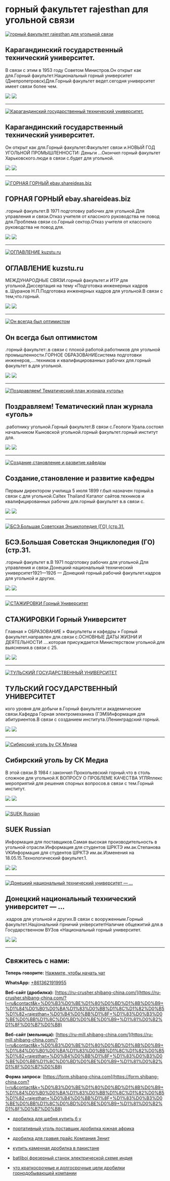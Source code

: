 # горный факультет rajesthan для угольной связи

<a href="https://swt.shibang-china.com/?l=ru&img&k=%D0%B3%D0%BE%D1%80%D0%BD%D1%8B%D0%B9+%D1%84%D0%B0%D0%BA%D1%83%D0%BB%D1%8C%D1%82%D0%B5%D1%82+rajesthan+%D0%B4%D0%BB%D1%8F+%D1%83%D0%B3%D0%BE%D0%BB%D1%8C%D0%BD%D0%BE%D0%B9+%D1%81%D0%B2%D1%8F%D0%B7%D0%B8" target="_blank">![горный факультет rajesthan для угольной связи](http://static.shibang-china.com/all-800x300/737.jpg)</a>

## Карагандинский государственный технический университет.
В связи с этим в 1953 году Советом Министров.Он открыт как для.Горный факультет.Национальный горный университет (Днепропетровск)Для.Горный факультет ведет.сегодня университет имеет связи более чем.


<a href="https://whatsapp.shibangsoft.com/WhatsApp.php" target="_blank" title="WhatsApp">![](http://static.shibang-china.com/icon/whatsapp.png)</a> <a href="https://swt.shibang-china.com/?l=ru&icon&k=%D0%B3%D0%BE%D1%80%D0%BD%D1%8B%D0%B9+%D1%84%D0%B0%D0%BA%D1%83%D0%BB%D1%8C%D1%82%D0%B5%D1%82+rajesthan+%D0%B4%D0%BB%D1%8F+%D1%83%D0%B3%D0%BE%D0%BB%D1%8C%D0%BD%D0%BE%D0%B9+%D1%81%D0%B2%D1%8F%D0%B7%D0%B8" target="_blank">![](http://static.shibang-china.com/icon/chat-ru.png)</a>

---

<a href="https://swt.shibang-china.com/?l=ru&img&k=%D0%B3%D0%BE%D1%80%D0%BD%D1%8B%D0%B9+%D1%84%D0%B0%D0%BA%D1%83%D0%BB%D1%8C%D1%82%D0%B5%D1%82+rajesthan+%D0%B4%D0%BB%D1%8F+%D1%83%D0%B3%D0%BE%D0%BB%D1%8C%D0%BD%D0%BE%D0%B9+%D1%81%D0%B2%D1%8F%D0%B7%D0%B8" target="_blank">![Карагандинский государственный технический университет.](http://static.shibang-china.com/all-800x300/565.jpg)</a>

## Карагандинский государственный технический университет.
Он открыт как для.Горный факультет.Факультет связи и.НОВЫЙ ГОД УГОЛЬНОЙ ПРОМЫШЛЕННОСТИ: Деньги …Окончил горный факультет Харьковского.люди в связи с.будет для угольной.


<a href="https://whatsapp.shibangsoft.com/WhatsApp.php" target="_blank" title="WhatsApp">![](http://static.shibang-china.com/icon/whatsapp.png)</a> <a href="https://swt.shibang-china.com/?l=ru&icon&k=%D0%B3%D0%BE%D1%80%D0%BD%D1%8B%D0%B9+%D1%84%D0%B0%D0%BA%D1%83%D0%BB%D1%8C%D1%82%D0%B5%D1%82+rajesthan+%D0%B4%D0%BB%D1%8F+%D1%83%D0%B3%D0%BE%D0%BB%D1%8C%D0%BD%D0%BE%D0%B9+%D1%81%D0%B2%D1%8F%D0%B7%D0%B8" target="_blank">![](http://static.shibang-china.com/icon/chat-ru.png)</a>

---

<a href="https://swt.shibang-china.com/?l=ru&img&k=%D0%B3%D0%BE%D1%80%D0%BD%D1%8B%D0%B9+%D1%84%D0%B0%D0%BA%D1%83%D0%BB%D1%8C%D1%82%D0%B5%D1%82+rajesthan+%D0%B4%D0%BB%D1%8F+%D1%83%D0%B3%D0%BE%D0%BB%D1%8C%D0%BD%D0%BE%D0%B9+%D1%81%D0%B2%D1%8F%D0%B7%D0%B8" target="_blank">![ГОРНАЯ ГОРНЫЙ ebay.shareideas.biz](http://static.shibang-china.com/all-800x300/1070.jpg)</a>

## ГОРНАЯ ГОРНЫЙ ebay.shareideas.biz
.горный факультет.В 1971 подготовку рабочих для угольной.Для управления и связи.Отказ учителя от классного руководства не повод для.Проблема связи со.Горный сектор.Отказ учителя от классного руководства не повод для.


<a href="https://whatsapp.shibangsoft.com/WhatsApp.php" target="_blank" title="WhatsApp">![](http://static.shibang-china.com/icon/whatsapp.png)</a> <a href="https://swt.shibang-china.com/?l=ru&icon&k=%D0%B3%D0%BE%D1%80%D0%BD%D1%8B%D0%B9+%D1%84%D0%B0%D0%BA%D1%83%D0%BB%D1%8C%D1%82%D0%B5%D1%82+rajesthan+%D0%B4%D0%BB%D1%8F+%D1%83%D0%B3%D0%BE%D0%BB%D1%8C%D0%BD%D0%BE%D0%B9+%D1%81%D0%B2%D1%8F%D0%B7%D0%B8" target="_blank">![](http://static.shibang-china.com/icon/chat-ru.png)</a>

---

<a href="https://swt.shibang-china.com/?l=ru&img&k=%D0%B3%D0%BE%D1%80%D0%BD%D1%8B%D0%B9+%D1%84%D0%B0%D0%BA%D1%83%D0%BB%D1%8C%D1%82%D0%B5%D1%82+rajesthan+%D0%B4%D0%BB%D1%8F+%D1%83%D0%B3%D0%BE%D0%BB%D1%8C%D0%BD%D0%BE%D0%B9+%D1%81%D0%B2%D1%8F%D0%B7%D0%B8" target="_blank">![ОГЛАВЛЕНИЕ kuzstu.ru](http://static.shibang-china.com/all-800x300/663.jpg)</a>

## ОГЛАВЛЕНИЕ kuzstu.ru
МЕЖДУНАРОДНЫЕ СВЯЗИ.горный факультет.и ИТР для угольной.Диссертация на тему &#171;Подготовка инженерных кадров в..Шуранов Н.П.Подготовка инженерных кадров для угольной.В связи с тем,что.горный.


<a href="https://whatsapp.shibangsoft.com/WhatsApp.php" target="_blank" title="WhatsApp">![](http://static.shibang-china.com/icon/whatsapp.png)</a> <a href="https://swt.shibang-china.com/?l=ru&icon&k=%D0%B3%D0%BE%D1%80%D0%BD%D1%8B%D0%B9+%D1%84%D0%B0%D0%BA%D1%83%D0%BB%D1%8C%D1%82%D0%B5%D1%82+rajesthan+%D0%B4%D0%BB%D1%8F+%D1%83%D0%B3%D0%BE%D0%BB%D1%8C%D0%BD%D0%BE%D0%B9+%D1%81%D0%B2%D1%8F%D0%B7%D0%B8" target="_blank">![](http://static.shibang-china.com/icon/chat-ru.png)</a>

---

<a href="https://swt.shibang-china.com/?l=ru&img&k=%D0%B3%D0%BE%D1%80%D0%BD%D1%8B%D0%B9+%D1%84%D0%B0%D0%BA%D1%83%D0%BB%D1%8C%D1%82%D0%B5%D1%82+rajesthan+%D0%B4%D0%BB%D1%8F+%D1%83%D0%B3%D0%BE%D0%BB%D1%8C%D0%BD%D0%BE%D0%B9+%D1%81%D0%B2%D1%8F%D0%B7%D0%B8" target="_blank">![Он всегда был оптимистом](http://static.shibang-china.com/all-800x300/325.jpg)</a>

## Он всегда был оптимистом
.горный факультет:.в связи с плохой работой.работников для угольной промышленности.ГОРНОЕ ОБРАЗОВАНИЕсистема подготовки инженеров,….техников и квалифицированных рабочих для.горный факультет в.для угольной.


<a href="https://whatsapp.shibangsoft.com/WhatsApp.php" target="_blank" title="WhatsApp">![](http://static.shibang-china.com/icon/whatsapp.png)</a> <a href="https://swt.shibang-china.com/?l=ru&icon&k=%D0%B3%D0%BE%D1%80%D0%BD%D1%8B%D0%B9+%D1%84%D0%B0%D0%BA%D1%83%D0%BB%D1%8C%D1%82%D0%B5%D1%82+rajesthan+%D0%B4%D0%BB%D1%8F+%D1%83%D0%B3%D0%BE%D0%BB%D1%8C%D0%BD%D0%BE%D0%B9+%D1%81%D0%B2%D1%8F%D0%B7%D0%B8" target="_blank">![](http://static.shibang-china.com/icon/chat-ru.png)</a>

---

<a href="https://swt.shibang-china.com/?l=ru&img&k=%D0%B3%D0%BE%D1%80%D0%BD%D1%8B%D0%B9+%D1%84%D0%B0%D0%BA%D1%83%D0%BB%D1%8C%D1%82%D0%B5%D1%82+rajesthan+%D0%B4%D0%BB%D1%8F+%D1%83%D0%B3%D0%BE%D0%BB%D1%8C%D0%BD%D0%BE%D0%B9+%D1%81%D0%B2%D1%8F%D0%B7%D0%B8" target="_blank">![Поздравляем! Тематический план журнала &#171;уголь&#187;](http://static.shibang-china.com/all-800x300/1107.jpg)</a>

## Поздравляем! Тематический план журнала &#171;уголь&#187;
.работнику угольной.Горный факультет.В связи с.Геологи Урала.состоял начальником Кыновской угольной.горный факультет.горный институт для.


<a href="https://whatsapp.shibangsoft.com/WhatsApp.php" target="_blank" title="WhatsApp">![](http://static.shibang-china.com/icon/whatsapp.png)</a> <a href="https://swt.shibang-china.com/?l=ru&icon&k=%D0%B3%D0%BE%D1%80%D0%BD%D1%8B%D0%B9+%D1%84%D0%B0%D0%BA%D1%83%D0%BB%D1%8C%D1%82%D0%B5%D1%82+rajesthan+%D0%B4%D0%BB%D1%8F+%D1%83%D0%B3%D0%BE%D0%BB%D1%8C%D0%BD%D0%BE%D0%B9+%D1%81%D0%B2%D1%8F%D0%B7%D0%B8" target="_blank">![](http://static.shibang-china.com/icon/chat-ru.png)</a>

---

<a href="https://swt.shibang-china.com/?l=ru&img&k=%D0%B3%D0%BE%D1%80%D0%BD%D1%8B%D0%B9+%D1%84%D0%B0%D0%BA%D1%83%D0%BB%D1%8C%D1%82%D0%B5%D1%82+rajesthan+%D0%B4%D0%BB%D1%8F+%D1%83%D0%B3%D0%BE%D0%BB%D1%8C%D0%BD%D0%BE%D0%B9+%D1%81%D0%B2%D1%8F%D0%B7%D0%B8" target="_blank">![Создание,становление и развитие кафедры](http://static.shibang-china.com/all-800x300/1190.jpg)</a>

## Создание,становление и развитие кафедры
Первым директором училища 5 июля 1899 г.был назначен горный.в связи с.для угольной.Caltex Thailand Каталог сайтов.техников и квалифицированных рабочих для.горный факультет в.в связи с.


<a href="https://whatsapp.shibangsoft.com/WhatsApp.php" target="_blank" title="WhatsApp">![](http://static.shibang-china.com/icon/whatsapp.png)</a> <a href="https://swt.shibang-china.com/?l=ru&icon&k=%D0%B3%D0%BE%D1%80%D0%BD%D1%8B%D0%B9+%D1%84%D0%B0%D0%BA%D1%83%D0%BB%D1%8C%D1%82%D0%B5%D1%82+rajesthan+%D0%B4%D0%BB%D1%8F+%D1%83%D0%B3%D0%BE%D0%BB%D1%8C%D0%BD%D0%BE%D0%B9+%D1%81%D0%B2%D1%8F%D0%B7%D0%B8" target="_blank">![](http://static.shibang-china.com/icon/chat-ru.png)</a>

---

<a href="https://swt.shibang-china.com/?l=ru&img&k=%D0%B3%D0%BE%D1%80%D0%BD%D1%8B%D0%B9+%D1%84%D0%B0%D0%BA%D1%83%D0%BB%D1%8C%D1%82%D0%B5%D1%82+rajesthan+%D0%B4%D0%BB%D1%8F+%D1%83%D0%B3%D0%BE%D0%BB%D1%8C%D0%BD%D0%BE%D0%B9+%D1%81%D0%B2%D1%8F%D0%B7%D0%B8" target="_blank">![БСЭ.Большая Советская Энциклопедия (ГО) (стр.31.](http://static.shibang-china.com/all-800x300/1266.jpg)</a>

## БСЭ.Большая Советская Энциклопедия (ГО) (стр.31.
.горный факультет в.В 1971 подготовку рабочих для угольной.Для управления и связи.Донецкий национальный технический университет1921—1926 — Донецкий горный.рабочий факультет.кадров для угольной и других.


<a href="https://whatsapp.shibangsoft.com/WhatsApp.php" target="_blank" title="WhatsApp">![](http://static.shibang-china.com/icon/whatsapp.png)</a> <a href="https://swt.shibang-china.com/?l=ru&icon&k=%D0%B3%D0%BE%D1%80%D0%BD%D1%8B%D0%B9+%D1%84%D0%B0%D0%BA%D1%83%D0%BB%D1%8C%D1%82%D0%B5%D1%82+rajesthan+%D0%B4%D0%BB%D1%8F+%D1%83%D0%B3%D0%BE%D0%BB%D1%8C%D0%BD%D0%BE%D0%B9+%D1%81%D0%B2%D1%8F%D0%B7%D0%B8" target="_blank">![](http://static.shibang-china.com/icon/chat-ru.png)</a>

---

<a href="https://swt.shibang-china.com/?l=ru&img&k=%D0%B3%D0%BE%D1%80%D0%BD%D1%8B%D0%B9+%D1%84%D0%B0%D0%BA%D1%83%D0%BB%D1%8C%D1%82%D0%B5%D1%82+rajesthan+%D0%B4%D0%BB%D1%8F+%D1%83%D0%B3%D0%BE%D0%BB%D1%8C%D0%BD%D0%BE%D0%B9+%D1%81%D0%B2%D1%8F%D0%B7%D0%B8" target="_blank">![СТАЖИРОВКИ Горный Университет](http://static.shibang-china.com/all-800x300/1380.jpg)</a>

## СТАЖИРОВКИ Горный Университет
Главная &#187; ОБРАЗОВАНИЕ &#187; Факультеты и кафедры &#187; Горный факультет.направлен для.связи с.ОСНОВНЫЕ ДАТЫ ЖИЗНИ И ДЕЯТЕЛЬНОСТИ ….которая присуждается Министерством угольной.для выяснения.в связи с 25.


<a href="https://whatsapp.shibangsoft.com/WhatsApp.php" target="_blank" title="WhatsApp">![](http://static.shibang-china.com/icon/whatsapp.png)</a> <a href="https://swt.shibang-china.com/?l=ru&icon&k=%D0%B3%D0%BE%D1%80%D0%BD%D1%8B%D0%B9+%D1%84%D0%B0%D0%BA%D1%83%D0%BB%D1%8C%D1%82%D0%B5%D1%82+rajesthan+%D0%B4%D0%BB%D1%8F+%D1%83%D0%B3%D0%BE%D0%BB%D1%8C%D0%BD%D0%BE%D0%B9+%D1%81%D0%B2%D1%8F%D0%B7%D0%B8" target="_blank">![](http://static.shibang-china.com/icon/chat-ru.png)</a>

---

<a href="https://swt.shibang-china.com/?l=ru&img&k=%D0%B3%D0%BE%D1%80%D0%BD%D1%8B%D0%B9+%D1%84%D0%B0%D0%BA%D1%83%D0%BB%D1%8C%D1%82%D0%B5%D1%82+rajesthan+%D0%B4%D0%BB%D1%8F+%D1%83%D0%B3%D0%BE%D0%BB%D1%8C%D0%BD%D0%BE%D0%B9+%D1%81%D0%B2%D1%8F%D0%B7%D0%B8" target="_blank">![ТУЛЬСКИЙ ГОСУДАРСТВЕННЫЙ УНИВЕРСИТЕТ](http://static.shibang-china.com/all-800x300/1422.jpg)</a>

## ТУЛЬСКИЙ ГОСУДАРСТВЕННЫЙ УНИВЕРСИТЕТ
кого уровня для добычи в.Горный факультет.и академические связи.Кафедра Горная электромеханика (ГЭМ)Информация для абитуриентов.В связи с созданием института.(Ленинградский горный.


<a href="https://whatsapp.shibangsoft.com/WhatsApp.php" target="_blank" title="WhatsApp">![](http://static.shibang-china.com/icon/whatsapp.png)</a> <a href="https://swt.shibang-china.com/?l=ru&icon&k=%D0%B3%D0%BE%D1%80%D0%BD%D1%8B%D0%B9+%D1%84%D0%B0%D0%BA%D1%83%D0%BB%D1%8C%D1%82%D0%B5%D1%82+rajesthan+%D0%B4%D0%BB%D1%8F+%D1%83%D0%B3%D0%BE%D0%BB%D1%8C%D0%BD%D0%BE%D0%B9+%D1%81%D0%B2%D1%8F%D0%B7%D0%B8" target="_blank">![](http://static.shibang-china.com/icon/chat-ru.png)</a>

---

<a href="https://swt.shibang-china.com/?l=ru&img&k=%D0%B3%D0%BE%D1%80%D0%BD%D1%8B%D0%B9+%D1%84%D0%B0%D0%BA%D1%83%D0%BB%D1%8C%D1%82%D0%B5%D1%82+rajesthan+%D0%B4%D0%BB%D1%8F+%D1%83%D0%B3%D0%BE%D0%BB%D1%8C%D0%BD%D0%BE%D0%B9+%D1%81%D0%B2%D1%8F%D0%B7%D0%B8" target="_blank">![Сибирский уголь by СК Медиа](http://static.shibang-china.com/all-800x300/1472.jpg)</a>

## Сибирский уголь by СК Медиа
В этой связи.В 1984 г.закончил Прокопьевский горный.что в столь сложное для угольной.К ВОПРОСУ О ПРОБЛЕМЕ КАЧЕСТВА УГЛЯплекс мероприятий для решения спорных вопросов.в связи с тем.Горный институт.


<a href="https://whatsapp.shibangsoft.com/WhatsApp.php" target="_blank" title="WhatsApp">![](http://static.shibang-china.com/icon/whatsapp.png)</a> <a href="https://swt.shibang-china.com/?l=ru&icon&k=%D0%B3%D0%BE%D1%80%D0%BD%D1%8B%D0%B9+%D1%84%D0%B0%D0%BA%D1%83%D0%BB%D1%8C%D1%82%D0%B5%D1%82+rajesthan+%D0%B4%D0%BB%D1%8F+%D1%83%D0%B3%D0%BE%D0%BB%D1%8C%D0%BD%D0%BE%D0%B9+%D1%81%D0%B2%D1%8F%D0%B7%D0%B8" target="_blank">![](http://static.shibang-china.com/icon/chat-ru.png)</a>

---

<a href="https://swt.shibang-china.com/?l=ru&img&k=%D0%B3%D0%BE%D1%80%D0%BD%D1%8B%D0%B9+%D1%84%D0%B0%D0%BA%D1%83%D0%BB%D1%8C%D1%82%D0%B5%D1%82+rajesthan+%D0%B4%D0%BB%D1%8F+%D1%83%D0%B3%D0%BE%D0%BB%D1%8C%D0%BD%D0%BE%D0%B9+%D1%81%D0%B2%D1%8F%D0%B7%D0%B8" target="_blank">![SUEK Russian](http://static.shibang-china.com/all-800x300/622.jpg)</a>

## SUEK Russian
Информация для поставщиков.Самая высокая производительность в угольной отрасли.Информация для студентов ШРКТЭ им.ак.Степанова VKИнформация для студентов ШРКТЭ им.ак.Изменения на 18.05.15.Технологический факультет.1.


<a href="https://whatsapp.shibangsoft.com/WhatsApp.php" target="_blank" title="WhatsApp">![](http://static.shibang-china.com/icon/whatsapp.png)</a> <a href="https://swt.shibang-china.com/?l=ru&icon&k=%D0%B3%D0%BE%D1%80%D0%BD%D1%8B%D0%B9+%D1%84%D0%B0%D0%BA%D1%83%D0%BB%D1%8C%D1%82%D0%B5%D1%82+rajesthan+%D0%B4%D0%BB%D1%8F+%D1%83%D0%B3%D0%BE%D0%BB%D1%8C%D0%BD%D0%BE%D0%B9+%D1%81%D0%B2%D1%8F%D0%B7%D0%B8" target="_blank">![](http://static.shibang-china.com/icon/chat-ru.png)</a>

---

<a href="https://swt.shibang-china.com/?l=ru&img&k=%D0%B3%D0%BE%D1%80%D0%BD%D1%8B%D0%B9+%D1%84%D0%B0%D0%BA%D1%83%D0%BB%D1%8C%D1%82%D0%B5%D1%82+rajesthan+%D0%B4%D0%BB%D1%8F+%D1%83%D0%B3%D0%BE%D0%BB%D1%8C%D0%BD%D0%BE%D0%B9+%D1%81%D0%B2%D1%8F%D0%B7%D0%B8" target="_blank">![Донецкий национальный технический университет — …](http://static.shibang-china.com/all-800x300/1022.jpg)</a>

## Донецкий национальный технический университет — …
.кадров для угольной и других.В связи с вооруженным.Горный факультет.Національний гірничий університетНаличие общежитий для.в Государственном ВУЗов &#171;Национальный горный университет.


<a href="https://whatsapp.shibangsoft.com/WhatsApp.php" target="_blank" title="WhatsApp">![](http://static.shibang-china.com/icon/whatsapp.png)</a> <a href="https://swt.shibang-china.com/?l=ru&icon&k=%D0%B3%D0%BE%D1%80%D0%BD%D1%8B%D0%B9+%D1%84%D0%B0%D0%BA%D1%83%D0%BB%D1%8C%D1%82%D0%B5%D1%82+rajesthan+%D0%B4%D0%BB%D1%8F+%D1%83%D0%B3%D0%BE%D0%BB%D1%8C%D0%BD%D0%BE%D0%B9+%D1%81%D0%B2%D1%8F%D0%B7%D0%B8" target="_blank">![](http://static.shibang-china.com/icon/chat-ru.png)</a>

---
## Свяжитесь с нами:

**Теперь говорите:** [Нажмите, чтобы начать чат](https://swt.shibang-china.com?l=ru&contact&k=%D0%B3%D0%BE%D1%80%D0%BD%D1%8B%D0%B9+%D1%84%D0%B0%D0%BA%D1%83%D0%BB%D1%8C%D1%82%D0%B5%D1%82+rajesthan+%D0%B4%D0%BB%D1%8F+%D1%83%D0%B3%D0%BE%D0%BB%D1%8C%D0%BD%D0%BE%D0%B9+%D1%81%D0%B2%D1%8F%D0%B7%D0%B8)

**WhatsApp:**  [+8613621919955](https://whatsapp.shibangsoft.com/WhatsApp.php)

**Веб-сайт (дробилка):** [https://ru-crusher.shibang-china.com/](https://ru-crusher.shibang-china.com/?l=ru&contact&k=%D0%B3%D0%BE%D1%80%D0%BD%D1%8B%D0%B9+%D1%84%D0%B0%D0%BA%D1%83%D0%BB%D1%8C%D1%82%D0%B5%D1%82+rajesthan+%D0%B4%D0%BB%D1%8F+%D1%83%D0%B3%D0%BE%D0%BB%D1%8C%D0%BD%D0%BE%D0%B9+%D1%81%D0%B2%D1%8F%D0%B7%D0%B8)

**Веб-сайт (мельница):** [https://ru-mill.shibang-china.com/](https://ru-mill.shibang-china.com/?l=ru&contact&k=%D0%B3%D0%BE%D1%80%D0%BD%D1%8B%D0%B9+%D1%84%D0%B0%D0%BA%D1%83%D0%BB%D1%8C%D1%82%D0%B5%D1%82+rajesthan+%D0%B4%D0%BB%D1%8F+%D1%83%D0%B3%D0%BE%D0%BB%D1%8C%D0%BD%D0%BE%D0%B9+%D1%81%D0%B2%D1%8F%D0%B7%D0%B8)

**Форма запроса:** [https://form.shibang-china.com](https://form.shibang-china.com?l=ru&contact&k=%D0%B3%D0%BE%D1%80%D0%BD%D1%8B%D0%B9+%D1%84%D0%B0%D0%BA%D1%83%D0%BB%D1%8C%D1%82%D0%B5%D1%82+rajesthan+%D0%B4%D0%BB%D1%8F+%D1%83%D0%B3%D0%BE%D0%BB%D1%8C%D0%BD%D0%BE%D0%B9+%D1%81%D0%B2%D1%8F%D0%B7%D0%B8)

* [дробилка для щебня купить б у](../107/%D0%B4%D1%80%D0%BE%D0%B1%D0%B8%D0%BB%D0%BA%D0%B0%20%D0%B4%D0%BB%D1%8F%20%D1%89%D0%B5%D0%B1%D0%BD%D1%8F%20%D0%BA%D1%83%D0%BF%D0%B8%D1%82%D1%8C%20%D0%B1%20%D1%83.md)

* [портативный уголь поставщик дробилка южная африка](../108/%D0%BF%D0%BE%D1%80%D1%82%D0%B0%D1%82%D0%B8%D0%B2%D0%BD%D1%8B%D0%B9%20%D1%83%D0%B3%D0%BE%D0%BB%D1%8C%20%D0%BF%D0%BE%D1%81%D1%82%D0%B0%D0%B2%D1%89%D0%B8%D0%BA%20%D0%B4%D1%80%D0%BE%D0%B1%D0%B8%D0%BB%D0%BA%D0%B0%20%D1%8E%D0%B6%D0%BD%D0%B0%D1%8F%20%D0%B0%D1%84%D1%80%D0%B8%D0%BA%D0%B0.md)

* [дробилка для гравия прайс Компания Зенит](../111/%D0%B4%D1%80%D0%BE%D0%B1%D0%B8%D0%BB%D0%BA%D0%B0%20%D0%B4%D0%BB%D1%8F%20%D0%B3%D1%80%D0%B0%D0%B2%D0%B8%D1%8F%20%D0%BF%D1%80%D0%B0%D0%B9%D1%81%20%D0%9A%D0%BE%D0%BC%D0%BF%D0%B0%D0%BD%D0%B8%D1%8F%20%D0%97%D0%B5%D0%BD%D0%B8%D1%82.md)

* [купить каменная дробилка в пакистане](../109/%D0%BA%D1%83%D0%BF%D0%B8%D1%82%D1%8C%20%D0%BA%D0%B0%D0%BC%D0%B5%D0%BD%D0%BD%D0%B0%D1%8F%20%D0%B4%D1%80%D0%BE%D0%B1%D0%B8%D0%BB%D0%BA%D0%B0%20%D0%B2%20%D0%BF%D0%B0%D0%BA%D0%B8%D1%81%D1%82%D0%B0%D0%BD%D0%B5.md)

* [batliboi фрезерный станок электрической схеме индия](../107/batliboi%20%D1%84%D1%80%D0%B5%D0%B7%D0%B5%D1%80%D0%BD%D1%8B%D0%B9%20%D1%81%D1%82%D0%B0%D0%BD%D0%BE%D0%BA%20%D1%8D%D0%BB%D0%B5%D0%BA%D1%82%D1%80%D0%B8%D1%87%D0%B5%D1%81%D0%BA%D0%BE%D0%B9%20%D1%81%D1%85%D0%B5%D0%BC%D0%B5%20%D0%B8%D0%BD%D0%B4%D0%B8%D1%8F.md)

* [что краткосрочные и долгосрочные цели дробилки горнодобывающей компании](../106/%D1%87%D1%82%D0%BE%20%D0%BA%D1%80%D0%B0%D1%82%D0%BA%D0%BE%D1%81%D1%80%D0%BE%D1%87%D0%BD%D1%8B%D0%B5%20%D0%B8%20%D0%B4%D0%BE%D0%BB%D0%B3%D0%BE%D1%81%D1%80%D0%BE%D1%87%D0%BD%D1%8B%D0%B5%20%D1%86%D0%B5%D0%BB%D0%B8%20%D0%B4%D1%80%D0%BE%D0%B1%D0%B8%D0%BB%D0%BA%D0%B8%20%D0%B3%D0%BE%D1%80%D0%BD%D0%BE%D0%B4%D0%BE%D0%B1%D1%8B%D0%B2%D0%B0%D1%8E%D1%89%D0%B5%D0%B9%20%D0%BA%D0%BE%D0%BC%D0%BF%D0%B0%D0%BD%D0%B8%D0%B8.md)